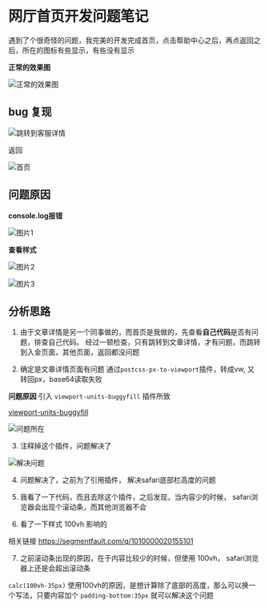 # 网厅首页开发问题笔记

遇到了个很奇怪的问题，我完美的开发完成首页，点击帮助中心之后，再点返回之后，所在的图标有些显示，有些没有显示

**正常的效果图**

![正常的效果图](./3.jpg)

## bug 复现

![跳转到客服详情](./1.jpg)

返回

![首页](./1.jpg)

## 问题原因

**console.log报错**

![图片1](./4.jpg)

**查看样式**

![图片2](./5.jpg)

![图片3](./6.jpg)

## 分析思路

1. 由于文章详情是另一个同事做的，而首页是我做的，先查看**自己代码**是否有问题，排查自己代码。
经过一顿检查，只有跳转到文章详情，才有问题，而跳转到入金页面，其他页面，返回都没问题

2. 确定是文章详情页面有问题
通过`postcss-px-to-viewport`插件，转成vw, 又转回px，base64读取失败

**问题原因**
引入 `viewport-units-buggyfill` 插件所致

[viewport-units-buggyfill](https://www.imcyk.com/post/136.html)

![问题所在](./7.jpg)

3. 注释掉这个插件，问题解决了

![解决问题](./8.jpg)

4. 问题解决了，之前为了引用插件， 解决safari底部栏高度的问题

5. 我看了一下代码，而且去除这个插件，之后发现，当内容少的时候， safari浏览器会出现个滚动条，而其他浏览器不会

6. 看了一下样式 100vh 影响的

相关链接 https://segmentfault.com/q/1010000020155101

7. 之前滚动条出现的原因，在于内容比较少的时候，但使用 100vh， safari浏览器上还是会超出滚动条

`calc(100vh-35px)`
使用100vh的原因，是想计算除了底部的高度，那么可以换一个写法，只要内容加个 `padding-bottom:35px` 就可以解决这个问题
